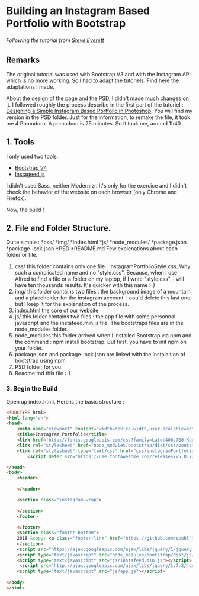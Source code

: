 # Building an Instagram Based Portfolio with Bootstrap
###### Following the tutorial from [Steve Everett](https://webdesign.tutsplus.com/tutorials/building-an-instagram-based-portfolio-with-bootstrap--cms-22243)

## Remarks
The original tutorial was used with Bootstrap V3 and with the Instagram API which is no more working. So I had to adapt the tutoriels.
Find here the adaptations I made.

About the design of the page and the PSD, I didn't made much changes on it.
I followed roughly the process describe in the first part of the tutoriel : [Designing a Simple Instagram Based Portfolio in Photoshop](https://webdesign.tutsplus.com/tutorials/designing-a-simple-instagram-based-portfolio-in-photoshop--cms-21402). You will find my version in the PSD folder. Just for the information, to remake the file, it took me 4 Pomodoro. A pomodoro is 25 minutes. So it took me, around 1h40. 

## 1. Tools
I only used two tools :
* [Bootstrap V4](https://getbootstrap.com/)
* [Instageed.js](http://instafeedjs.com)

I didn't used Sass, neither Modernizr. It's only for the exercice and I didn't check the behavior of the website on each browser (only Chrome and Firefox).

Now, the build !

## 2. File and Folder Structure.
Quite simple :
*css/
*img/
*index.html
*js/
*node_modules/
*package.json
*package-lock.json
*PSD
*README.md
Few explenations about each folder or file.
1. css/ this folder contains only one file : instagramPortfolioStyle.css. Why such a complicated name and no "style.css". Because, when I use Alfred to find a file or a folder on my laptop, if I write "style.css", I will have ten thousands results. It's quicker with this name :-)
2. img/ this folder contains two files : the background image of a mountain and a placeholder for the instagram account. I could delete this last one but I keep it for the explanation of the process.
3. index.html the core of our website.
4. js/ this folder contains two files : the app file with some personnal javascript and the instafeed.min.js file. The bootstraps files are in the node_modules folder.
5. node_modules this folder arrived when I installed Bootstrap via npm and the command : npm install bootstrap. But first, you have to init npm on your folder.
6. package.json and package-lock.json are linked with the instalaltion of bootstrap using npm
7. PSD folder, for you.
8. Readme.md this file :-)

### 3. Begin the Build
Open up index.html. Here is the basic structure :
```html
<!DOCTYPE html>
<html lang="en">
<head>
    <meta name="viewport" content="width=device-width,user-scalable=no">
    <title>Instagram Portfolio</title>
    <link href='http://fonts.googleapis.com/css?family=Lato:400,700|Kaushan+Script|Montserrat' rel='stylesheet' type='text/css'>
    <link rel="stylesheet" href="node_modules/bootstrap/dist/css/bootstrap.min.css">
    <link rel="stylesheet" type="text/css" href="css/instagramPortfolioStyle.css">
        <script defer src="https://use.fontawesome.com/releases/v5.0.7/js/all.js"></script>

</head>
<body>
    <header>
        
    </header>

    <section class="instagram-wrap">
        
    </section>
    <footer>
        
    </footer>
    <section class="footer-bottom">
    2018 &copy; <a class="footer-link" href="https://github.com/sbuhl">SBUHL</a> following the tuto from <a class="footer-link" href="https://webdesign.tutsplus.com/tutorials/building-an-instagram-based-portfolio-with-bootstrap--cms-22243">Steve Everett</a>.
    </section>
    <script src="https://ajax.googleapis.com/ajax/libs/jquery/1/jquery.min.js"></script>
    <script type="text/javascript" src="node_modules/bootstrap/dist/js/bootstrap.min.js"></script>
    <script type="text/javascript" src="js/instafeed.min.js"></script>
     <script src="http://ajax.googleapis.com/ajax/libs/jquery/1.7.2/jquery.min.js"></script>
    <script type="text/javascript" src="js/app.js"></script>
    
</body>
</html>
```








